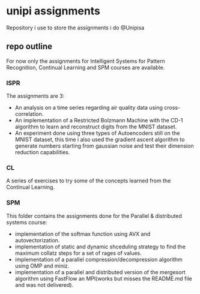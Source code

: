 # unipi assignments
Repository i use to store the assignments i do @Unipisa 

## repo outline
For now only the assignments for Intelligent Systems for Pattern Recognition, Continual Learning and SPM courses are available.
### ISPR
The assignments are 3:
- An analysis on a time series regarding air quality data using cross-correlation.
- An implementation of a Restricted Bolzmann Machine with the CD-1 algorithm to learn and reconstruct digits from the MNIST dataset.
- An experiment done using three types of Autoencoders still on the MNIST dataset, this time i also used the gradient ascent algorithm to generate numbers starting from gaussian noise and test their dimension reduction capabilities.
### CL
A series of exercises to try some of the concepts learned from the Continual Learning.
### SPM
This folder contains the assignments done for the Parallel & distributed systems course:
- implementation of the softmax function using AVX and autovectorization.
- implementation of static and dynamic shceduling strategy to find the maximum collatz steps for a set of rages of values.
- implementation of a parallel compression/decompression algorithm using OMP and miniz.
- implementation of a parallel and distributed version of the mergesort algorithm using FastFlow an MPI(works but misses the README.md file and was not delivered).
